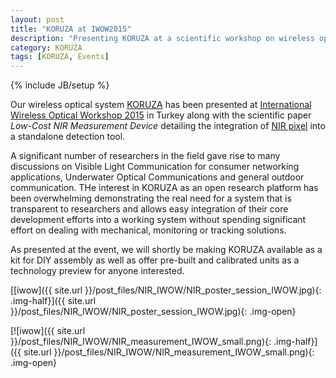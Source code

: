 ```yaml
---
layout: post
title: "KORUZA at IWOW2015"
description: "Presenting KORUZA at a scientific workshop on wireless optical networks"
category: KORUZA 
tags: [KORUZA, Events]
---
```

{% include JB/setup %}

Our wireless optical system [KORUZA](http://koruza.net) has been presented at [International Wireless Optical Workshop 2015](http://iwow.ozyegin.edu.tr/) in Turkey along with the scientific paper *Low-Cost NIR Measurement Device* detailing the integration of [NIR pixel](https://github.com/IRNAS/NIRpixel) into a standalone detection tool. 

A significant number of researchers in the field gave rise to many discussions on Visible Light Communication for consumer networking applications, Underwater Optical Communications and general outdoor communication. THe interest in KORUZA as an open research platform has been overwhelming demonstrating the real need for a system that is transparent to researchers and allows easy integration of their core development efforts into a working system without spending significant effort on dealing with mechanical, monitoring or tracking solutions.

As presented at the event, we will shortly be making KORUZA available as a kit for DIY assembly as well as offer pre-built and calibrated units as a technology preview for anyone interested.



[[iwow]({{ site.url }}/post_files/NIR_IWOW/NIR_poster_session_IWOW.jpg){: .img-half}]({{ site.url }}/post_files/NIR_IWOW/NIR_poster_session_IWOW.jpg){: .img-open}

[![iwow]({{ site.url }}/post_files/NIR_IWOW/NIR_measurement_IWOW_small.png){: .img-half}]({{ site.url }}/post_files/NIR_IWOW/NIR_measurement_IWOW_small.png){: .img-open}
